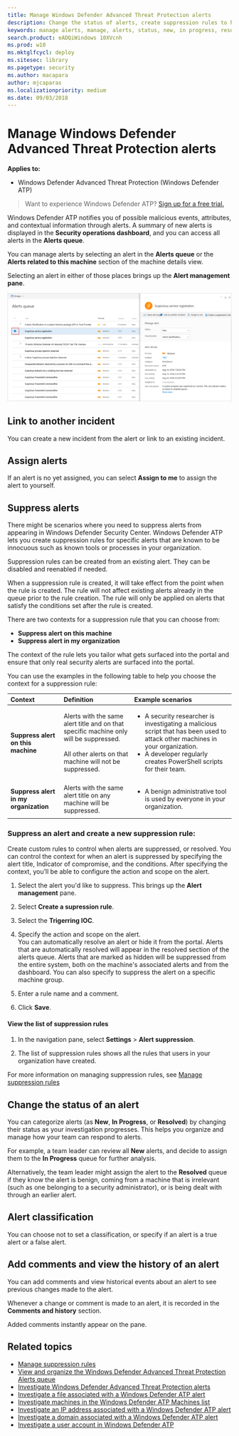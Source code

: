 ```yaml
---
title: Manage Windows Defender Advanced Threat Protection alerts
description: Change the status of alerts, create suppression rules to hide alerts, submit comments, and review change history for individual alerts with the Manage Alert menu.
keywords: manage alerts, manage, alerts, status, new, in progress, resolved, resolve alerts, suppress, supression, rules, context, history, comments, changes
search.product: eADQiWindows 10XVcnh
ms.prod: w10
ms.mktglfcycl: deploy
ms.sitesec: library
ms.pagetype: security
ms.author: macapara
author: mjcaparas
ms.localizationpriority: medium
ms.date: 09/03/2018
---
```


# Manage Windows Defender Advanced Threat Protection alerts

**Applies to:**
- Windows Defender Advanced Threat Protection (Windows Defender ATP)

>Want to experience Windows Defender ATP? [Sign up for a free trial.](https://www.microsoft.com/en-us/WindowsForBusiness/windows-atp?ocid=docs-wdatp-managealerts-abovefoldlink)

Windows Defender ATP notifies you of possible malicious events, attributes, and contextual information through alerts. A summary of new alerts is displayed in the **Security operations dashboard**, and you can access all alerts in the **Alerts queue**.

You can manage alerts by selecting an alert in the **Alerts queue** or the **Alerts related to this machine** section of the machine details view.

Selecting an alert in either of those places brings up the **Alert management pane**.

![Image of alert status](images/atp-alerts-selected.png)

## Link to another incident
You can create a new incident from the alert or link to an existing incident. 

## Assign alerts
If an alert is no yet assigned, you can select **Assign to me** to assign the alert to yourself.


## Suppress alerts
There might be scenarios where you need to suppress alerts from appearing in Windows Defender Security Center. Windows Defender ATP lets you create suppression rules for specific alerts that are known to be innocuous such as known tools or processes in your organization. 

Suppression rules can be created from an existing alert. They can be disabled and reenabled if needed.

When a suppression rule is created, it will take effect from the point when the rule is created. The rule will not affect existing alerts already in the queue prior to the rule creation. The rule will only be applied on alerts that satisfy the conditions set after the rule is created.

There are two contexts for a suppression rule that you can choose from:

- **Suppress alert on this machine**
- **Suppress alert in my organization**

The context of the rule lets you tailor what gets surfaced into the portal and ensure that only real security alerts are surfaced into the portal.

You can use the examples in the following table to help you choose the context for a suppression rule:

| **Context**                           | **Definition**                                                                                                                                              | **Example scenarios**                                                                                                                                                                                                  |
|:--------------------------------------|:------------------------------------------------------------------------------------------------------------------------------------------------------------|:-----------------------------------------------------------------------------------------------------------------------------------------------------------------------------------------------------------------------|
| **Suppress alert on this machine**    | Alerts with the same alert title and on that specific machine only will be suppressed. <br /><br />All other alerts on that machine will not be suppressed. | <ul><li>A security researcher is investigating a malicious script that has been used to attack other machines in your organization.</li><li>A developer regularly creates PowerShell scripts for their team.</li></ul> |
| **Suppress alert in my organization** | Alerts with the same alert title on any machine will be suppressed.                                                                                         | <ul><li>A benign administrative tool is used by everyone in your organization.</li></ul>                                                                                                                               |


### Suppress an alert and create a new suppression rule:
Create custom rules to control when alerts are suppressed, or resolved. You can control the context for when an alert is suppressed by specifying the alert title, Indicator of compromise, and the conditions. After specifying the context, you’ll be able to configure the action and scope on the alert. 

1. Select the alert you'd like to suppress. This brings up the **Alert management** pane.

2.  Select **Create a supression rule**.

3. Select the **Trigerring IOC**.
    
4. Specify the action and scope on the alert. <br>
   You can automatically resolve an alert or hide it from the portal. Alerts that are automatically resolved will appear in the resolved section of the alerts queue. Alerts that are marked as hidden will be suppressed from the entire system, both on the machine's associated alerts and from the dashboard. You can also specify to suppress the alert on a specific machine group.

5. Enter a rule name and a comment.

6. Click **Save**.

#### View the list of suppression rules

1. In the navigation pane, select **Settings** > **Alert suppression**.

2. The list of suppression rules shows all the rules that users in your organization have created.

For more information on managing suppression rules, see [Manage suppression rules](manage-suppression-rules-windows-defender-advanced-threat-protection.md)

## Change the status of an alert

You can categorize alerts (as **New**, **In Progress**, or **Resolved**) by changing their status as your investigation progresses. This helps you organize and manage how your team can respond to alerts.

For example, a team leader can review all **New** alerts, and decide to assign them to the **In Progress** queue for further analysis.

Alternatively, the team leader might assign the alert to the **Resolved** queue if they know the alert is benign, coming from a machine that is irrelevant (such as one belonging to a security administrator), or is being dealt with through an earlier alert.



## Alert classification
You can choose not to set a classification, or  specify if an alert is a true alert or a false alert.


## Add comments and view the history of an alert
You can add comments and view historical events about an alert to see previous changes made to the alert.

Whenever a change or comment is made to an alert, it is recorded in the **Comments and history** section.

Added comments instantly appear on the pane.


## Related topics
- [Manage suppression rules](manage-suppression-rules-windows-defender-advanced-threat-protection.md)
- [View and organize the Windows Defender Advanced Threat Protection Alerts queue ](alerts-queue-windows-defender-advanced-threat-protection.md)
- [Investigate Windows Defender Advanced Threat Protection alerts](investigate-alerts-windows-defender-advanced-threat-protection.md)
- [Investigate a file associated with a Windows Defender ATP alert](investigate-files-windows-defender-advanced-threat-protection.md)
- [Investigate machines in the Windows Defender ATP Machines list](investigate-machines-windows-defender-advanced-threat-protection.md)
- [Investigate an IP address associated with a Windows Defender ATP alert](investigate-ip-windows-defender-advanced-threat-protection.md)
- [Investigate a domain associated with a Windows Defender ATP alert](investigate-domain-windows-defender-advanced-threat-protection.md)
- [Investigate a user account in Windows Defender ATP](investigate-user-windows-defender-advanced-threat-protection.md)
